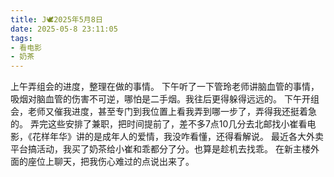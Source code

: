 ```yaml
---
title: J🕊️2025年5月8日
date: 2025-05-8 23:11:05
tags:
- 看电影
- 奶茶
---
```

上午弄组会的进度，整理在做的事情。
下午听了一下管玲老师讲脑血管的事情，吸烟对脑血管的伤害不可逆，哪怕是二手烟。我往后更得躲得远远的。
下午开组会，老师又催我进度，甚至专门到我位置上看我弄到哪一步了，弄得我还挺着急的。
弄完这些安排了兼职，把时间提前了，差不多7点10几分去北邮找小崔看电影，《花样年华》讲的是成年人的爱情，我没咋看懂，还得看解说。
最近各大外卖平台搞活动，我买了奶茶给小崔和乖都分了分。也算是趁机去找乖。
在新主楼外面的座位上聊天，把我伤心难过的点说出来了。